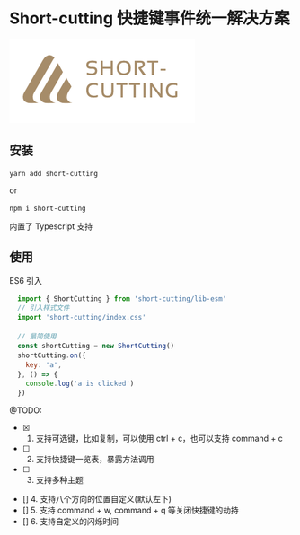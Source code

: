 # Short-cutting 快捷键事件统一解决方案
![img](./logo.png)

## 安装
  `yarn add short-cutting`

  or

  `npm i short-cutting`

  内置了 Typescript 支持

## 使用
 
  ES6 引入
  ```js
    import { ShortCutting } from 'short-cutting/lib-esm'
    // 引入样式文件
    import 'short-cutting/index.css'

    // 最简使用
    const shortCutting = new ShortCutting()
    shortCutting.on({
      key: 'a',
    }, () => {
      console.log('a is clicked')
    })
  ```

@TODO:

- [x] 1. 支持可选键，比如复制，可以使用 ctrl + c，也可以支持 command + c   
- [ ] 2. 支持快捷键一览表，暴露方法调用  
- [ ] 3. 支持多种主题  
- [] 4. 支持八个方向的位置自定义(默认左下)  
- [] 5. 支持 command + w, command + q 等关闭快捷键的劫持  
- [] 6. 支持自定义的闪烁时间  

